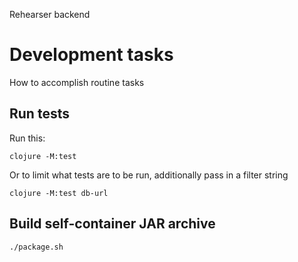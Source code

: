 Rehearser backend

# Development tasks
How to accomplish routine tasks

## Run tests

Run this:

    clojure -M:test

Or to limit what tests are to be run, additionally pass in a filter string

    clojure -M:test db-url

## Build self-container JAR archive

    ./package.sh
